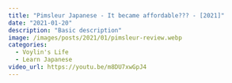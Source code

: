 ```yaml
---
title: "Pimsleur Japanese - It became affordable??? - [2021]"
date: "2021-01-20"
description: "Basic description"
image: /images/posts/2021/01/pimsleur-review.webp
categories:
  - Voylin's Life
  - Learn Japanese
video_url: https://youtu.be/m8DU7xwGpJ4
---
```


